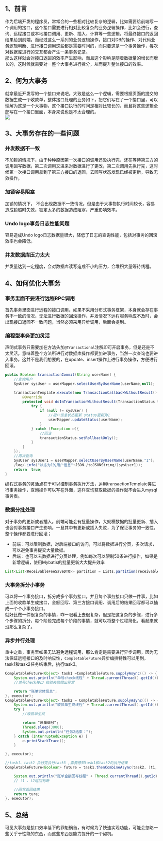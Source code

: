 <a name="l92C0"></a>
## 1、前言
作为后端开发的程序员，常常会的一些相对比较复杂的逻辑，比如需要给前端写一个调用的接口，这个接口需要进行相对比较复杂的业务逻辑操作，比如会进行，查询、远程接口或本地接口调用、更新、插入、计算等一些逻辑，将最终接口的返回结果给到前端，而经过这么一系列的业务逻辑操作，接口对DB的操作、对代码业务逻辑判断、进行接口调用这些都是需要时间的，而只要这是一个事务操作，每次对数据库进行的交互都会产生一条事务记录。<br />那么这样就会对接口返回的效率产生影响，而且这个影响是随着数据量的增长而增长的，这时候就需要对一整个大事务进行拆分，从而提升整体接口的效率。
<a name="rhk4y"></a>
## 2、何为大事务
就拿最近开发写的一个接口来说吧，大致是这么一个逻辑，需要根据页面的提交的数据生成一个收款单，整体接口处理的业务如下，把它们写在了一个接口里，可以理解为这是一个大事物，这个接口执行的时间是相对比较长的，而且将这些逻辑全部写在一个接口里面，本身来说也是不太合理的。<br />![](https://cdn.nlark.com/yuque/0/2023/jpeg/396745/1699685546052-f2b37e5c-75a6-4703-9845-04fae5d9a5ab.jpeg)
<a name="OMOz1"></a>
## 3、大事务存在的一些问题
<a name="JUNjP"></a>
### 并发数据不一致
不加锁的情况下，由于种种原因第一次接口的调用还没执行完，还在等待第三方的调用回写数据，第二次调用又进来对数据进行了更改，第二次调用先执行完，这时候第一次接口调用拿到了第三方接口的返回，去回写状态发现已经被更新，导致无效操作。
<a name="WLVeN"></a>
### 加锁容易阻塞
加锁的情况下， 不会出现数据不一致情况，但是由于大事物执行时间较长，容易造成锁超时失效，锁定太多的数据造成阻塞，严重影响效率。
<a name="vNEs7"></a>
### Undo logo事务日志性能问题
容易造成Undo logo日志数据量很大，降低了日志的查询性能，包括对事务的回滚效率也会降低。
<a name="x8V5R"></a>
### 并发数据库压力太大
并发量达到一定程度，会对数据库读写造成不小的压力，会堆积大量等待线程。
<a name="kTdDF"></a>
## 4、如何优化大事务
<a name="ASNAT"></a>
### 事务里面不要进行远程RPC调用
首先事务里面进行远程的接口调用，如果不采用分布式事务框架，本身就会存在事务不一致的情况，无法进行数据的回滚操作，并发情况下远程服务响应不及时，会出现接口返回不一致问题，当然必须采用异步调用，后面会提到。
<a name="el5QG"></a>
### 编程型事务更加灵活
声明式事务只需要加在方法头加`@Transactional`注解即可开启事务，但是还是不太灵活，意味着整个方法所进行对数据库操作都要加进事务，当然一次查询也要进入事务，这并不是我们想要的，在update、insert操作上进行事务操作，方便进行回滚。
```java
public Boolean transactionCommit(String userName) {
    //查询用户
    SysUser sysUser = userMapper.selectUserByUserName(userName,null);

    transactionTemplate.execute(new TransactionCallbackWithoutResult() {
        @Override
        protected void doInTransactionWithoutResult(TransactionStatus transactionStatus) {
            try {
                if (null != sysUser) {
                    //用户信息状态更新 status更新为1
                    userMapper.updateStatus(userName);
                }
            } catch (Exception e){
                //回滚
                transactionStatus.setRollbackOnly();
            }
        }
    });
    //再次查询
    SysUser sysUser1 = userMapper.selectUserByUserName(userName,"1");
    /log/.info("状态为1的用户信息"+JSON./toJSONString/(sysUser1));
    return  true;
}
```
编程式事务的灵活点在于可以控制事务执行方法，运用transactionTemplate类进行事务操作，查询操作可以写在外面，这样查询获取数据的操作就不会进入mysql事务表。
<a name="EoglT"></a>
### 数据分批处理
对于事务的更新或者插入，前端可能会有批量操作，大规模数据的批量更新、插入也会对事务接口产生影响，一旦其中有更新或插入失败，为了保证事务的一致性，整个操作都要进行回滚；

- 前端：可以限制数据，对后端接口的访问，可以将数据进行分页，多次请求，可以避免事务提交大量数据。
- 后端：也可以去数据进行分页处理，例如每次可以限制50条进行操作，如果是新增逻辑，使用Mybatis的批量更新大大提升效率
```java
List<List<ReceivableFeeSaveDTO>> partition = Lists.partition(receivableFeeSaveDTOList, 50);
```
<a name="oc7qe"></a>
### 大事务拆分小事务
可以将一个事务接口，拆分成多个事务接口，并且每个事务接口只做一件事，比如上面的收款单生成接口，金额回写、第三方接口调用、调用后的结果回写都可以抽成一个个小事务接口。<br />就好比做一件很复杂的事情，咋一眼看上去很复杂，但是把这复杂的步骤，进行多个步骤的拆分，每个阶段完成每个阶段的事情，就可以将整个过程简化，看起来就没那么复杂了。
<a name="YdLfh"></a>
### 异步并行处理
重中之重，事务里如果无法避免远程调用，那么肯定是需要进行异步调用，因为无法保证远程接口的及时响应性，`CompletableFuture`异步编排特性可以用到，task1和task2任务结束后，执行task3。
```java
CompletableFuture<Object> task1 =CompletableFuture.supplyAsync(() -> {
    System.out.println("单号check线程" + Thread.currentThread().getId());
    //单号check接口 校验失败抛出异常

    return "账单实体信息";
}, executor);
CompletableFuture<Object> task2 = CompletableFuture.supplyAsync(() -> {
    System.out.println("收款单生成线程" + Thread.currentThread().getId());
    try {
        //收款单生成

        return “账单编号”;
        Thread.sleep(3000);
        System.out.println("任务2结束：");
    } catch (InterruptedException e) {
        e.printStackTrace();
    }

}, executor);

//task1、task2 执行完执行task3 ,需要感知task1和task2的执行结果
CompletableFuture<Boolean> future = task1.thenCombineAsync(task2, (t1, t2) -> {

    System.out.println("账单金额回写线程" + Thread.currentThread().getId());
    // t1 、t2返回判断

    //回写返回结果
    return ture;
}, executor);
```
<a name="qk4sw"></a>
## 5、总结
可见大事务是接口效率低下的罪魁祸首，有时候为了快速实现功能，可能会忽略一些关乎于性能的东西，而这些东西是能力提升的一个契机。

